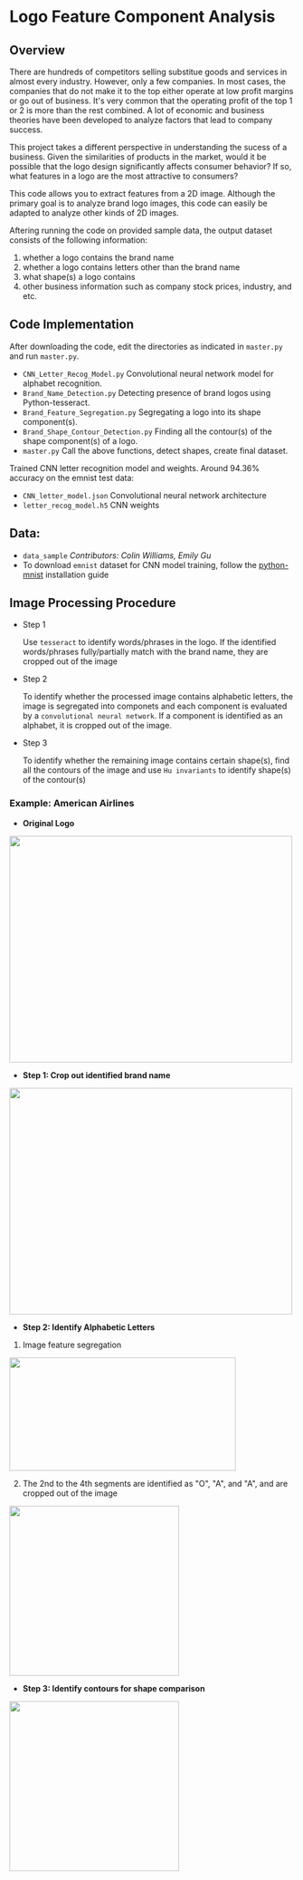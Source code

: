 # Logo Feature Component Analysis

## Overview
There are hundreds of competitors selling substitue goods and services in almost every industry. However, only a few companies. In most cases, the companies that do not make it to the top either operate at low profit margins or go out of business. It's very common that the operating profit of the top 1 or 2 is more than the rest combined. A lot of economic and business theories have been developed to analyze factors that lead to company success. 

This project takes a different perspective in understanding the sucess of a business. Given the similarities of products in the market, would it be possible that the logo design significantly affects consumer behavior? If so, what features in a logo are the most attractive to consumers?  

This code allows you to extract features from a 2D image. Although the primary goal is to analyze brand logo images, this code can easily be adapted to analyze other kinds of 2D images. 

Aftering running the code on provided sample data, the output dataset consists of the following information:

  1.	whether a logo contains the brand name
  2.	whether a logo contains letters other than the brand name
  3.	what shape(s) a logo contains 
  4.  other business information such as company stock prices, industry, and etc. 
  

## Code Implementation

After downloading the code, edit the directories as indicated in `master.py` and run `master.py`. 

* `CNN_Letter_Recog_Model.py` Convolutional neural network model for alphabet recognition.
*	`Brand_Name_Detection.py` Detecting presence of brand logos using Python-tesseract.
*	`Brand_Feature_Segregation.py` Segregating a logo into its shape component(s).
*	`Brand_Shape_Contour_Detection.py` Finding all the contour(s) of the shape component(s) of a logo.
*	`master.py` Call the above functions, detect shapes, create final dataset.

Trained CNN letter recognition model and weights. Around 94.36% accuracy on the emnist test data:
* `CNN_letter_model.json` Convolutional neural network architecture
* `letter_recog_model.h5` CNN weights


## Data:

* `data_sample` *Contributors: Colin Williams, Emily Gu*
*  To download `emnist` dataset for CNN model training, follow the [python-mnist](https://pypi.org/project/python-mnist/) installation guide

## Image Processing Procedure

- Step 1

   Use `tesseract` to identify words/phrases in the logo. If the identified words/phrases fully/partially match with the brand name, they are cropped out of the image

- Step 2

   To identify whether the processed image contains alphabetic letters, the image is segregated into componets and each component is evaluated by a `convolutional neural network`. If a component is identified as an alphabet, it is cropped out of the image. 

- Step 3

   To identify whether the remaining image contains certain shape(s), find all the contours of the image and use `Hu invariants` to identify shape(s) of the contour(s)
   
### Example: American Airlines

* **Original Logo** 

<img src="https://user-images.githubusercontent.com/48388315/56430917-fdd8be00-6295-11e9-9c36-8f6b9514d347.jpg" align="center"  height="400" width="500">

* **Step 1: Crop out identified brand name**

<img src="https://user-images.githubusercontent.com/48388315/56432695-58751880-629c-11e9-9eeb-48d18c6b40ea.jpg" align="center"  height="400" width="500">

* **Step 2: Identify Alphabetic Letters**

1. Image feature segregation

<img src="https://user-images.githubusercontent.com/48388315/56434909-95450d80-62a4-11e9-80ae-66dbb64342bd.png" align="center"  height="200" width="400">

2. The 2nd to the 4th segments are identified as "O", "A", and "A", and are cropped out of the image

<img src="https://user-images.githubusercontent.com/48388315/56435242-ce31b200-62a5-11e9-9374-41b709ecdba5.jpg" align="center"  height="300" width="300">


* **Step 3: Identify contours for shape comparison**

<img src="https://user-images.githubusercontent.com/48388315/56435967-4a2cf980-62a8-11e9-9233-e91b4f076627.jpg" align="center"  height="300" width="300">



